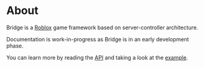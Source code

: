 # About

Bridge is a [Roblox](https://roblox.com/) game framework based on server-controller architecture.

Documentation is work-in-progress as Bridge is in an early development phase.

You can learn more by reading the [API](/api) and taking a look at the [example](/docs/example).
